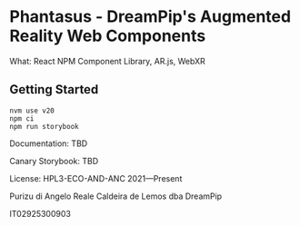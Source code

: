 # Phantasus - DreamPip's Augmented Reality Web Components

What: React NPM Component Library, AR.js, WebXR

## Getting Started
```
nvm use v20
npm ci
npm run storybook
```

Documentation: TBD

Canary Storybook: TBD

License: HPL3-ECO-AND-ANC 2021—Present

Purizu di Angelo Reale Caldeira de Lemos dba DreamPip

IT02925300903

